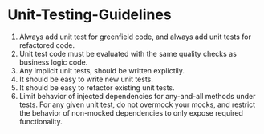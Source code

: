# Unit-Testing-Guidelines

1. Always add unit test for greenfield code, and always add unit tests for refactored code.
2. Unit test code must be evaluated with the same quality checks as business logic code.
3. Any implicit unit tests, should be written explictily.
3. It should be easy to write new unit tests.
4. It should be easy to refactor existing unit tests.
5. Limit behavior of injected dependencies for any-and-all methods under tests. For any given unit test, do not overmock your mocks, and restrict the behavior of non-mocked dependencies to only expose required functionality.
